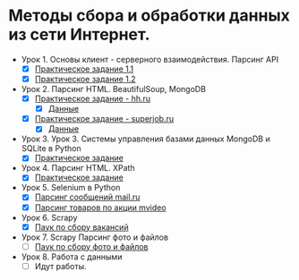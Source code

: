 # Методы сбора и обработки данных из сети Интернет.

- Урок 1. Основы клиент - серверного взаимодействия. Парсинг API
  - [X] [Практическое задание 1.1](https://github.com/Rusta12/Crawling-Parsing-and-Scraping---Python/blob/master/Lesson%201/DZ1-1.py)
  - [X] [Практическое задание 1.2](https://github.com/Rusta12/Crawling-Parsing-and-Scraping---Python/blob/master/Lesson%201/DZ1-2.py)
  
- Урок 2. Парсинг HTML. BeautifulSoup, MongoDB
  - [X] [Практическое задание - hh.ru](https://github.com/Rusta12/CrawlingParsingScraping-Python/blob/hw3/Lesson%202/hh.py)
       - [X] [Данные](https://github.com/Rusta12/CrawlingParsingScraping-Python/blob/hw3/Lesson%202/df_vacancies_hh_%D0%B0%D0%BD%D0%B0%D0%BB%D0%B8%D1%82%D0%B8%D0%BA.csv)
  - [X] [Практическое задание - superjob.ru](https://github.com/Rusta12/CrawlingParsingScraping-Python/blob/hw3/Lesson%202/sj.py)
       - [X] [Данные](https://github.com/Rusta12/CrawlingParsingScraping-Python/blob/hw3/Lesson%202/df_vacancies_sj_%D0%B0%D0%BD%D0%B0%D0%BB%D0%B8%D1%82%D0%B8%D0%BA.csv)
- Урок 3. Урок 3. Системы управления базами данных MongoDB и SQLite в Python
  - [X] [Практическое задание](https://github.com/Rusta12/CrawlingParsingScraping-Python/blob/hw3/Lesson%203/lesson4.py)
 
- Урок 4. Парсинг HTML. XPath
  - [X] [Практическое задание](https://github.com/Rusta12/CrawlingParsingScraping-Python/blob/master/Lesson%204/hw4.py)
  
- Урок 5. Selenium в Python
  - [X] [Парсинг сообщений mail.ru](https://github.com/Rusta12/CrawlingParsingScraping-Python/blob/master/Lesson%205/Hw5_mail.py)
  - [X] [Парсинг товаров по акции mvideo](https://github.com/Rusta12/CrawlingParsingScraping-Python/blob/master/Lesson%205/hw5_mvideo.py)
  
 - Урок 6. Scrapy 
   - [X] [Паук по сбору вакансий](https://github.com/Rusta12/CrawlingParsingScraping-Python/blob/master/Lesson%206/jobparser.md)
   
 - Урок 7. Scrapy Парсинг фото и файлов
   - [ ] [Паук по сбору фото и файлов](https://github.com/Rusta12/CrawlingParsingScraping-Python/blob/master/Lesson%207/leroyparser.md)

 - Урок 8. Работа с данными
   - [ ] Идут работы.
